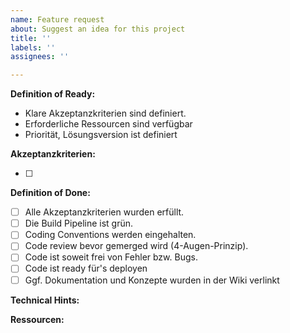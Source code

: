 ```yaml
---
name: Feature request
about: Suggest an idea for this project
title: ''
labels: ''
assignees: ''

---
```


**Definition of Ready:**
- Klare Akzeptanzkriterien sind definiert.
- Erforderliche Ressourcen sind verfügbar
- Priorität, Lösungsversion ist definiert

**Akzeptanzkriterien:**

- [ ] 

**Definition of Done:**

- [ ] Alle Akzeptanzkriterien wurden erfüllt.
- [ ] Die Build Pipeline ist grün.
- [ ] Coding Conventions werden eingehalten.
- [ ] Code review bevor gemerged wird (4-Augen-Prinzip).
- [ ] Code ist soweit frei von Fehler bzw. Bugs.
- [ ] Code ist ready für's deployen
- [ ] Ggf. Dokumentation und Konzepte wurden in der Wiki verlinkt

**Technical Hints:**

**Ressourcen:**
